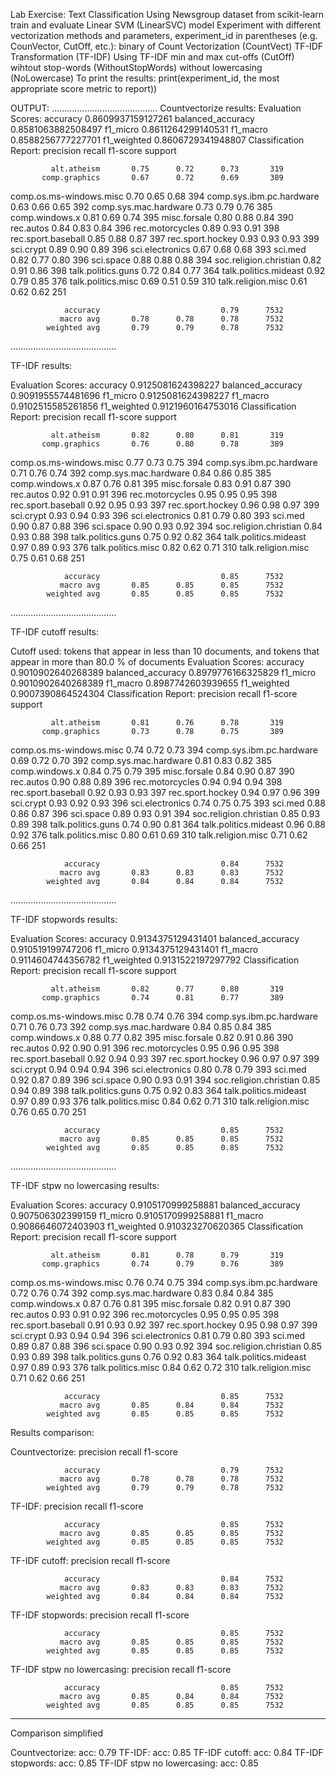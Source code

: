 Lab Exercise: Text Classification
Using Newsgroup dataset from scikit-learn train and evaluate Linear SVM (LinearSVC) model
Experiment with different vectorization methods and parameters, experiment_id in parentheses (e.g. CounVector, CutOff, etc.):
binary of Count Vectorization (CountVect)
TF-IDF Transformation (TF-IDF)
Using TF-IDF
min and max cut-offs (CutOff)
wihtout stop-words (WithoutStopWords)
without lowercasing (NoLowercase)
To print the results: print(experiment_id, the most appropriate score metric to report))

OUTPUT:
..........................................
Countvectorize results: 
Evaluation Scores:
	 accuracy 0.8609937159127261
	 balanced_accuracy 0.8581063882508497
	 f1_micro 0.8611264299140531
	 f1_macro 0.8588256777227701
	 f1_weighted 0.8606729341948807
Classification Report: 
                           precision    recall  f1-score   support

             alt.atheism       0.75      0.72      0.73       319
           comp.graphics       0.67      0.72      0.69       389
 comp.os.ms-windows.misc       0.70      0.65      0.68       394
comp.sys.ibm.pc.hardware       0.63      0.66      0.65       392
   comp.sys.mac.hardware       0.73      0.79      0.76       385
          comp.windows.x       0.81      0.69      0.74       395
            misc.forsale       0.80      0.88      0.84       390
               rec.autos       0.84      0.83      0.84       396
         rec.motorcycles       0.89      0.93      0.91       398
      rec.sport.baseball       0.85      0.88      0.87       397
        rec.sport.hockey       0.93      0.93      0.93       399
               sci.crypt       0.89      0.90      0.89       396
         sci.electronics       0.67      0.68      0.68       393
                 sci.med       0.82      0.77      0.80       396
               sci.space       0.88      0.88      0.88       394
  soc.religion.christian       0.82      0.91      0.86       398
      talk.politics.guns       0.72      0.84      0.77       364
   talk.politics.mideast       0.92      0.79      0.85       376
      talk.politics.misc       0.69      0.51      0.59       310
      talk.religion.misc       0.61      0.62      0.62       251

                accuracy                           0.79      7532
               macro avg       0.78      0.78      0.78      7532
            weighted avg       0.79      0.79      0.78      7532


..........................................
 
TF-IDF results: 

Evaluation Scores:
	 accuracy 0.9125081624398227
	 balanced_accuracy 0.9091955574481696
	 f1_micro 0.9125081624398227
	 f1_macro 0.9102515585261856
	 f1_weighted 0.9121960164753016
Classification Report: 
                           precision    recall  f1-score   support

             alt.atheism       0.82      0.80      0.81       319
           comp.graphics       0.76      0.80      0.78       389
 comp.os.ms-windows.misc       0.77      0.73      0.75       394
comp.sys.ibm.pc.hardware       0.71      0.76      0.74       392
   comp.sys.mac.hardware       0.84      0.86      0.85       385
          comp.windows.x       0.87      0.76      0.81       395
            misc.forsale       0.83      0.91      0.87       390
               rec.autos       0.92      0.91      0.91       396
         rec.motorcycles       0.95      0.95      0.95       398
      rec.sport.baseball       0.92      0.95      0.93       397
        rec.sport.hockey       0.96      0.98      0.97       399
               sci.crypt       0.93      0.94      0.93       396
         sci.electronics       0.81      0.79      0.80       393
                 sci.med       0.90      0.87      0.88       396
               sci.space       0.90      0.93      0.92       394
  soc.religion.christian       0.84      0.93      0.88       398
      talk.politics.guns       0.75      0.92      0.82       364
   talk.politics.mideast       0.97      0.89      0.93       376
      talk.politics.misc       0.82      0.62      0.71       310
      talk.religion.misc       0.75      0.61      0.68       251

                accuracy                           0.85      7532
               macro avg       0.85      0.85      0.85      7532
            weighted avg       0.85      0.85      0.85      7532


..........................................
 
TF-IDF cutoff results: 

Cutoff used: tokens that appear in less than 10 documents, and tokens that appear in more than 80.0 % of documents
Evaluation Scores:
	 accuracy 0.9010902640268389
	 balanced_accuracy 0.8979776166325829
	 f1_micro 0.9010902640268389
	 f1_macro 0.8987742603939655
	 f1_weighted 0.9007390864524304
Classification Report: 
                           precision    recall  f1-score   support

             alt.atheism       0.81      0.76      0.78       319
           comp.graphics       0.73      0.78      0.75       389
 comp.os.ms-windows.misc       0.74      0.72      0.73       394
comp.sys.ibm.pc.hardware       0.69      0.72      0.70       392
   comp.sys.mac.hardware       0.81      0.83      0.82       385
          comp.windows.x       0.84      0.75      0.79       395
            misc.forsale       0.84      0.90      0.87       390
               rec.autos       0.90      0.88      0.89       396
         rec.motorcycles       0.94      0.94      0.94       398
      rec.sport.baseball       0.92      0.93      0.93       397
        rec.sport.hockey       0.94      0.97      0.96       399
               sci.crypt       0.93      0.92      0.93       396
         sci.electronics       0.74      0.75      0.75       393
                 sci.med       0.88      0.86      0.87       396
               sci.space       0.89      0.93      0.91       394
  soc.religion.christian       0.85      0.93      0.89       398
      talk.politics.guns       0.74      0.90      0.81       364
   talk.politics.mideast       0.96      0.88      0.92       376
      talk.politics.misc       0.80      0.61      0.69       310
      talk.religion.misc       0.71      0.62      0.66       251

                accuracy                           0.84      7532
               macro avg       0.83      0.83      0.83      7532
            weighted avg       0.84      0.84      0.84      7532


..........................................
 
TF-IDF stopwords results: 

Evaluation Scores:
	 accuracy 0.9134375129431401
	 balanced_accuracy 0.910519199747206
	 f1_micro 0.9134375129431401
	 f1_macro 0.9114604744356782
	 f1_weighted 0.9131522197297792
Classification Report: 
                           precision    recall  f1-score   support

             alt.atheism       0.82      0.77      0.80       319
           comp.graphics       0.74      0.81      0.77       389
 comp.os.ms-windows.misc       0.78      0.74      0.76       394
comp.sys.ibm.pc.hardware       0.71      0.76      0.73       392
   comp.sys.mac.hardware       0.84      0.85      0.84       385
          comp.windows.x       0.88      0.77      0.82       395
            misc.forsale       0.82      0.91      0.86       390
               rec.autos       0.92      0.90      0.91       396
         rec.motorcycles       0.95      0.96      0.95       398
      rec.sport.baseball       0.92      0.94      0.93       397
        rec.sport.hockey       0.96      0.97      0.97       399
               sci.crypt       0.94      0.94      0.94       396
         sci.electronics       0.80      0.78      0.79       393
                 sci.med       0.92      0.87      0.89       396
               sci.space       0.90      0.93      0.91       394
  soc.religion.christian       0.85      0.94      0.89       398
      talk.politics.guns       0.75      0.92      0.83       364
   talk.politics.mideast       0.97      0.89      0.93       376
      talk.politics.misc       0.84      0.62      0.71       310
      talk.religion.misc       0.76      0.65      0.70       251

                accuracy                           0.85      7532
               macro avg       0.85      0.85      0.85      7532
            weighted avg       0.85      0.85      0.85      7532


..........................................
 
TF-IDF stpw no lowercasing results: 

Evaluation Scores:
	 accuracy 0.9105170999258881
	 balanced_accuracy 0.907506302399159
	 f1_micro 0.9105170999258881
	 f1_macro 0.9086646072403903
	 f1_weighted 0.910323270620365
Classification Report: 
                           precision    recall  f1-score   support

             alt.atheism       0.81      0.78      0.79       319
           comp.graphics       0.74      0.79      0.76       389
 comp.os.ms-windows.misc       0.76      0.74      0.75       394
comp.sys.ibm.pc.hardware       0.72      0.76      0.74       392
   comp.sys.mac.hardware       0.83      0.84      0.84       385
          comp.windows.x       0.87      0.76      0.81       395
            misc.forsale       0.82      0.91      0.87       390
               rec.autos       0.93      0.91      0.92       396
         rec.motorcycles       0.95      0.95      0.95       398
      rec.sport.baseball       0.91      0.93      0.92       397
        rec.sport.hockey       0.95      0.98      0.97       399
               sci.crypt       0.93      0.94      0.94       396
         sci.electronics       0.81      0.79      0.80       393
                 sci.med       0.89      0.87      0.88       396
               sci.space       0.90      0.93      0.92       394
  soc.religion.christian       0.85      0.93      0.89       398
      talk.politics.guns       0.76      0.92      0.83       364
   talk.politics.mideast       0.97      0.89      0.93       376
      talk.politics.misc       0.84      0.62      0.72       310
      talk.religion.misc       0.71      0.62      0.66       251

                accuracy                           0.85      7532
               macro avg       0.85      0.84      0.84      7532
            weighted avg       0.85      0.85      0.85      7532


Results comparison:

Countvectorize:
						  precision    recall  f1-score 

                accuracy                           0.79      7532
               macro avg       0.78      0.78      0.78      7532
            weighted avg       0.79      0.79      0.78      7532 

TF-IDF:
						  precision    recall  f1-score 

                accuracy                           0.85      7532
               macro avg       0.85      0.85      0.85      7532
            weighted avg       0.85      0.85      0.85      7532 

TF-IDF cutoff:
						  precision    recall  f1-score 

                accuracy                           0.84      7532
               macro avg       0.83      0.83      0.83      7532
            weighted avg       0.84      0.84      0.84      7532 

TF-IDF stopwords:
						  precision    recall  f1-score 

                accuracy                           0.85      7532
               macro avg       0.85      0.85      0.85      7532
            weighted avg       0.85      0.85      0.85      7532 

TF-IDF stpw no lowercasing:
						  precision    recall  f1-score 

                accuracy                           0.85      7532
               macro avg       0.85      0.84      0.84      7532
            weighted avg       0.85      0.85      0.85      7532 

-------------------------------------------------------------------
Comparison simplified

Countvectorize: acc: 0.79
TF-IDF: acc: 0.85
TF-IDF cutoff: acc: 0.84
TF-IDF stopwords: acc: 0.85
TF-IDF stpw no lowercasing: acc: 0.85